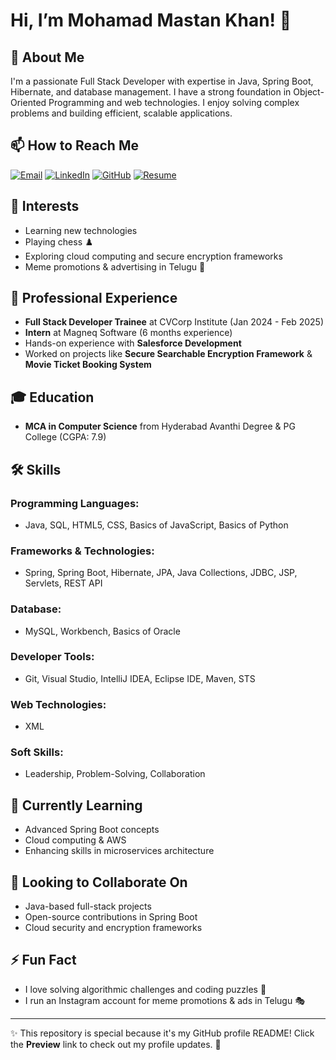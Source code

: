 # Hi, I’m Mohamad Mastan Khan! 👋

## 🚀 About Me
I'm a passionate Full Stack Developer with expertise in Java, Spring Boot, Hibernate, and database management. I have a strong foundation in Object-Oriented Programming and web technologies. I enjoy solving complex problems and building efficient, scalable applications.
## 📫 How to Reach Me

[![Email](https://img.shields.io/badge/Email-D14836?style=for-the-badge&logo=gmail&logoColor=white)](mailto:mastanmd6287@gmail.com)
[![LinkedIn](https://img.shields.io/badge/LinkedIn-0A66C2?style=for-the-badge&logo=linkedin&logoColor=white)](https://www.linkedin.com/in/md-mastan-khan)
[![GitHub](https://img.shields.io/badge/GitHub-100000?style=for-the-badge&logo=github&logoColor=white)](https://github.com/MohamadMastanKhan)
[![Resume](https://img.shields.io/badge/Resume-0078D4?style=for-the-badge&logo=microsoft-word&logoColor=white)](https://drive.google.com/file/d/1nDCLCWa_hL0ClKyOcV6uxcS5InRDvXWN/view?usp=sharing)

## 👀 Interests
- Learning new technologies
- Playing chess ♟️
- Exploring cloud computing and secure encryption frameworks
- Meme promotions & advertising in Telugu 📢

## 💼 Professional Experience
- **Full Stack Developer Trainee** at CVCorp Institute (Jan 2024 - Feb 2025)
- **Intern** at Magneq Software (6 months experience)
- Hands-on experience with **Salesforce Development**
- Worked on projects like **Secure Searchable Encryption Framework** & **Movie Ticket Booking System**

## 🎓 Education
- **MCA in Computer Science** from Hyderabad Avanthi Degree & PG College (CGPA: 7.9)

## 🛠️ Skills
### Programming Languages:
- Java, SQL, HTML5, CSS, Basics of JavaScript, Basics of Python

### Frameworks & Technologies:
- Spring, Spring Boot, Hibernate, JPA, Java Collections, JDBC, JSP, Servlets, REST API

### Database:
- MySQL, Workbench, Basics of Oracle

### Developer Tools:
- Git, Visual Studio, IntelliJ IDEA, Eclipse IDE, Maven, STS

### Web Technologies:
- XML

### Soft Skills:
- Leadership, Problem-Solving, Collaboration

## 🌱 Currently Learning
- Advanced Spring Boot concepts
- Cloud computing & AWS
- Enhancing skills in microservices architecture

## 💞 Looking to Collaborate On
- Java-based full-stack projects
- Open-source contributions in Spring Boot
- Cloud security and encryption frameworks

## ⚡ Fun Fact
- I love solving algorithmic challenges and coding puzzles 🧩
- I run an Instagram account for meme promotions & ads in Telugu 🎭

---
✨ This repository is special because it's my GitHub profile README! Click the **Preview** link to check out my profile updates. 🚀
